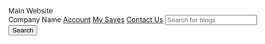 <!DOCTYPE html>
<html lang="en">
<head>
    <meta charset="UTF-8">
    Main Website
</head>
<body>
   <div id="navbar">
   <a id="logo">Company Name</a>
   <a href="#">Account</a>
   <a href="#">My Saves</a>
   <a href="#">Contact Us</a>
     <input placeholder="Search for blogs">
     <button>Search</button>
    </div>
</body>
</html>
